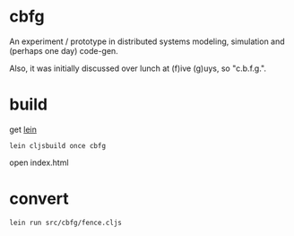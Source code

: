 cbfg
====

An experiment / prototype in distributed systems modeling,
simulation and (perhaps one day) code-gen.

Also, it was initially discussed over lunch at (f)ive (g)uys,
so "c.b.f.g.".

# build

get [lein](http://github.com/technomancy/leiningen)

    lein cljsbuild once cbfg

open index.html

# convert

    lein run src/cbfg/fence.cljs

